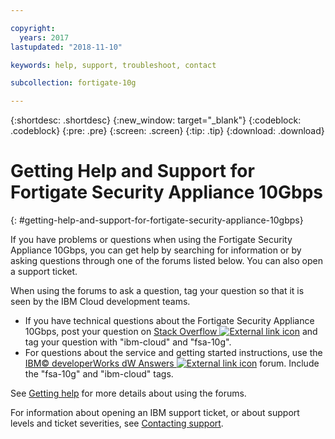 ```yaml
---

copyright:
  years: 2017
lastupdated: "2018-11-10"

keywords: help, support, troubleshoot, contact

subcollection: fortigate-10g

---
```


{:shortdesc: .shortdesc}
{:new_window: target="_blank"}
{:codeblock: .codeblock}
{:pre: .pre}
{:screen: .screen}
{:tip: .tip}
{:download: .download}

# Getting Help and Support for Fortigate Security Appliance 10Gbps
{: #getting-help-and-support-for-fortigate-security-appliance-10gbps}

If you have problems or questions when using the Fortigate Security Appliance 10Gbps, you can get help by searching for information or by asking questions through one of the forums listed below. You can also open a support ticket.

When using the forums to ask a question, tag your question so that it is seen by the IBM Cloud development teams.

* If you have technical questions about the Fortigate Security Appliance 10Gbps, post your question on [Stack Overflow ![External link icon](../../icons/launch-glyph.svg "External link icon")](https://stackoverflow.com/search?q=fsa-10g+ibm-cloud) and tag your question with "ibm-cloud" and "fsa-10g".
* For questions about the service and getting started instructions, use the [IBM© developerWorks dW Answers ![External link icon](../../icons/launch-glyph.svg "External link icon")](https://developer.ibm.com/answers/topics/fsa-10g.html?smartspace=ibm-cloud) forum. Include the "fsa-10g" and "ibm-cloud" tags.

See [Getting help](https://{DomainName}/docs/get-support?topic=get-support-using-avatar) for more details about using the forums.

For information about opening an IBM support ticket, or about support levels and ticket severities, see [Contacting support](/docs/get-support?topic=get-support-contacting-bluemix-support-dedicated-local).
